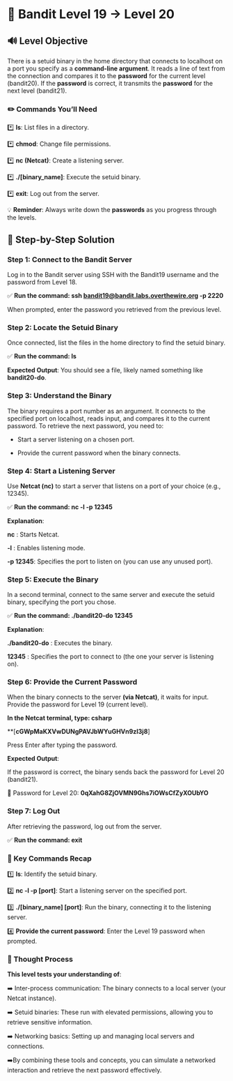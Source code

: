 # 🎲 Bandit Level 19 → Level 20


## 🔊 Level Objective


There is a setuid binary in the home directory that connects to localhost on a port you specify as a **command-line argument**. It reads a line of text from the connection and compares it to the **password** for the current level (bandit20). If the **password** is correct, it transmits the **password** for the next level (bandit21).




### ✏️ Commands You’ll Need


:asterisk: **ls**: List files in a directory.

:asterisk: **chmod**: Change file permissions.

:asterisk: **nc (Netcat)**: Create a listening server.

:asterisk: **./[binary_name]**: Execute the setuid binary.

:asterisk: **exit**: Log out from the server.




💡 **Reminder**: Always write down the **passwords** as you progress through the levels.




## 📃 Step-by-Step Solution


### Step 1: Connect to the Bandit Server


Log in to the Bandit server using SSH with the Bandit19 username and the password from Level 18.

:white_check_mark: **Run the command: ssh bandit19@bandit.labs.overthewire.org -p 2220**

When prompted, enter the password you retrieved from the previous level.



### Step 2: Locate the Setuid Binary


Once connected, list the files in the home directory to find the setuid binary.

:white_check_mark: **Run the command: ls**


**Expected Output**: You should see a file, likely named something like **bandit20-do**.



### Step 3: Understand the Binary

The binary requires a port number as an argument. It connects to the specified port on localhost, reads input, and compares it to the current password. To retrieve the next password, you need to:

- Start a server listening on a chosen port.


- Provide the current password when the binary connects.


### Step 4: Start a Listening Server


Use **Netcat (nc)** to start a server that listens on a port of your choice (e.g., 12345).


:white_check_mark: **Run the command: nc -l -p 12345**


**Explanation**:

**nc** : Starts Netcat.

**-l** : Enables listening mode.

**-p 12345**: Specifies the port to listen on (you can use any unused port).



### Step 5: Execute the Binary


In a second terminal, connect to the same server and execute the setuid binary, specifying the port you chose.


:white_check_mark: **Run the command: ./bandit20-do 12345**


**Explanation**:

**./bandit20-do** : Executes the binary.

**12345** : Specifies the port to connect to (the one your server is listening on).


### Step 6: Provide the Current Password


When the binary connects to the server **(via Netcat)**, it waits for input. Provide the password for Level 19 (current level).


**In the Netcat terminal, type: csharp**


**[**cGWpMaKXVwDUNgPAVJbWYuGHVn9zl3j8**]

Press Enter after typing the password.


**Expected Output**:

If the password is correct, the binary sends back the password for Level 20 (bandit21).

🔑 Password for Level 20: **0qXahG8ZjOVMN9Ghs7iOWsCfZyXOUbYO**



### Step 7: Log Out

After retrieving the password, log out from the server.

:white_check_mark: **Run the command: exit**



### :round_pushpin: Key Commands Recap


:one: **ls**: Identify the setuid binary.

:two: **nc -l -p [port]**: Start a listening server on the specified port.

:three: **./[binary_name] [port]**: Run the binary, connecting it to the listening server.

:four: **Provide the current password**: Enter the Level 19 password when prompted.




### 🔎 Thought Process


**This level tests your understanding of**:

:arrow_right: Inter-process communication: The binary connects to a local server (your Netcat instance).

:arrow_right: Setuid binaries: These run with elevated permissions, allowing you to retrieve sensitive information.

:arrow_right: Networking basics: Setting up and managing local servers and connections.

:arrow_right:By combining these tools and concepts, you can simulate a networked interaction and retrieve the next password effectively.






